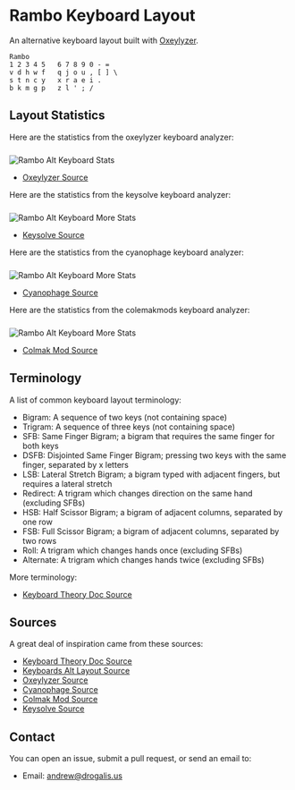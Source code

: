 # Rambo Keyboard Layout

An alternative keyboard layout built with [Oxeylyzer](https://github.com/O-X-E-Y/oxeylyzer).

```
Rambo
1 2 3 4 5   6 7 8 9 0 - =
v d h w f   q j o u , [ ] \
s t n c y   x r a e i .
b k m g p   z l ' ; /
```

## Layout Statistics

Here are the statistics from the oxeylyzer keyboard analyzer:

<img src="https://raw.githubusercontent.com/drogalis/Rambo/main/assets/rambo-oxeylyzer-stats.png" alt="Rambo Alt Keyboard Stats" style="padding-top: 10px;">

- [Oxeylyzer Source](https://github.com/O-X-E-Y/oxeylyzer)

Here are the statistics from the keysolve keyboard analyzer:

<img src="https://raw.githubusercontent.com/drogalis/Rambo/main/assets/rambo-keysolve.png" alt="Rambo Alt Keyboard More Stats" style="padding-top: 10px;">

- [Keysolve Source](https://clemenpine.github.io/keysolve-web/)

Here are the statistics from the cyanophage keyboard analyzer:

<img src="https://raw.githubusercontent.com/drogalis/Rambo/main/assets/rambo-cyanophage.png" alt="Rambo Alt Keyboard More Stats" style="padding-top: 10px;">

- [Cyanophage Source](https://cyanophage.github.io/)

Here are the statistics from the colemakmods keyboard analyzer:

<img src="https://raw.githubusercontent.com/drogalis/Rambo/main/assets/rambo-colmak-mod-stats.png" alt="Rambo Alt Keyboard More Stats" style="padding-top: 10px; padding-right: 100px">

- [Colmak Mod Source](https://colemakmods.github.io/mod-dh/analyze.html)

## Terminology

A list of common keyboard layout terminology:

- Bigram: A sequence of two keys (not containing space)
- Trigram: A sequence of three keys (not containing space)
- SFB: Same Finger Bigram; a bigram that requires the same finger for both keys
- DSFB: Disjointed Same Finger Bigram; pressing two keys with the same finger, separated by x letters
- LSB: Lateral Stretch Bigram; a bigram typed with adjacent fingers, but requires a lateral stretch
- Redirect: A trigram which changes direction on the same hand (excluding SFBs)
- HSB: Half Scissor Bigram; a bigram of adjacent columns, separated by one row
- FSB: Full Scissor Bigram; a bigram of adjacent columns, separated by two rows
- Roll: A trigram which changes hands once (excluding SFBs)
- Alternate: A trigram which changes hands twice (excluding SFBs)

More terminology:

- [Keyboard Theory Doc Source](https://bit.ly/layout-doc-v2)

## Sources

A great deal of inspiration came from these sources:

- [Keyboard Theory Doc Source](https://bit.ly/layout-doc-v2)
- [Keyboards Alt Layout Source](https://getreuer.info/posts/keyboards/alt-layouts/stats.html)
- [Oxeylyzer Source](https://github.com/O-X-E-Y/oxeylyzer)
- [Cyanophage Source](https://cyanophage.github.io/)
- [Colmak Mod Source](https://colemakmods.github.io/mod-dh/analyze.html)
- [Keysolve Source](https://clemenpine.github.io/keysolve-web/)

## Contact

You can open an issue, submit a pull request, or send an email to:

- Email: [andrew@drogalis.us](mailto:andrew@drogalis.us)
